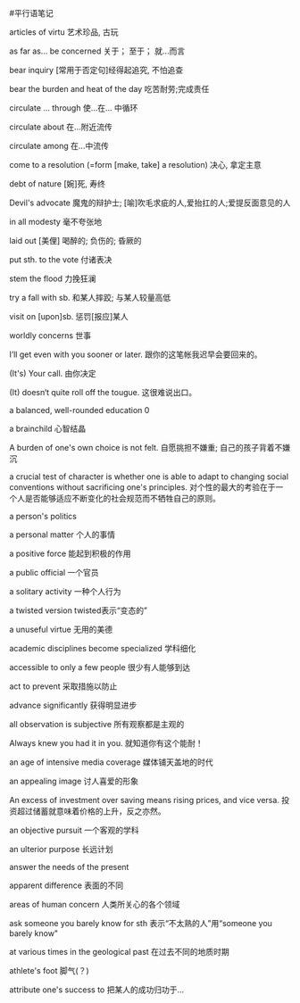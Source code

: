 #平行语笔记

articles of virtu	艺术珍品, 古玩

as far as... be concerned	关于； 至于； 就...而言

bear inquiry	[常用于否定句]经得起追究, 不怕追查

bear the burden and heat of the day	吃苦耐劳;完成责任

circulate ... through	使...在... 中循环

circulate about	在...附近流传

circulate among	在...中流传

come to a resolution (=form [make, take] a resolution)	决心, 拿定主意

debt of nature	[婉]死, 寿终

Devil's advocate	魔鬼的辩护士; [喻]吹毛求疵的人,爱抬扛的人;爱提反面意见的人

in all modesty	毫不夸张地

laid out	[美俚] 喝醉的; 负伤的; 昏厥的

put sth. to the vote	付诸表决

stem the flood	力挽狂澜

try a fall with sb.	和某人摔跤; 与某人较量高低

visit on [upon]sb.	惩罚[报应]某人

worldly concerns	世事

I’ll get even with you sooner or later.	跟你的这笔帐我迟早会要回来的。

(It's) Your call.	由你决定

(It) doesn‘t quite roll off the tougue.	这很难说出口。

a balanced, well-rounded education	0

a brainchild	心智结晶

A burden of one's own choice is not felt.	自愿挑担不嫌重; 自己的孩子背着不嫌沉

a crucial test of character is whether one is able to adapt to changing social conventions without sacrificing one's principles.	对个性的最大的考验在于一个人是否能够适应不断变化的社会规范而不牺牲自己的原则。

a person's politics	

a personal matter	个人的事情

a positive force	能起到积极的作用

a public official	一个官员

a solitary activity	一种个人行为

a twisted version	twisted表示“变态的”

a unuseful virtue	无用的美德

academic disciplines become specialized	学科细化

accessible to only a few people	很少有人能够到达

act to prevent	采取措施以防止

advance significantly	获得明显进步

all observation is subjective	所有观察都是主观的

Always knew you had it in you.	就知道你有这个能耐！

an age of intensive media coverage	媒体铺天盖地的时代

an appealing image	讨人喜爱的形象

An excess of investment over saving means rising prices, and vice versa.	投资超过储蓄就意味着价格的上升，反之亦然。

an objective pursuit	一个客观的学科

an ulterior purpose	长远计划

answer the needs of the present	

apparent difference	表面的不同

areas of human concern	人类所关心的各个领域

ask someone you barely know for sth	表示“不太熟的人”用“someone you barely know"

at various times in the geological past	在过去不同的地质时期

athlete's foot	脚气(？)

attribute one's success to	把某人的成功归功于...

